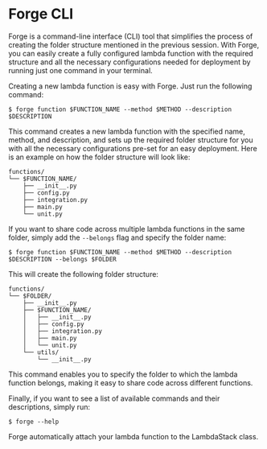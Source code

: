 # Forge CLI

Forge is a command-line interface (CLI) tool that simplifies the process of creating the folder structure mentioned in the previous session. With Forge, you can easily create a fully configured lambda function with the required structure and all the necessary configurations needed for deployment by running just one command in your terminal.

Creating a new lambda function is easy with Forge. Just run the following command:

`$ forge function $FUNCTION_NAME --method $METHOD --description $DESCRIPTION`

This command creates a new lambda function with the specified name, method, and description, and sets up the required folder structure for you with all the necessary configurations pre-set for an easy deployment. Here is an example on how the folder structure will look like:

```
functions/
└── $FUNCTION_NAME/
    ├── __init__.py
    ├── config.py
    ├── integration.py
    ├── main.py
    └── unit.py
```

If you want to share code across multiple lambda functions in the same folder, simply add the `--belongs` flag and specify the folder name:

`$ forge function $FUNCTION_NAME --method $METHOD --description $DESCRIPTION --belongs $FOLDER`

This will create the following folder structure:

```
functions/
└── $FOLDER/
    ├── __init__.py
    ├── $FUNCTION_NAME/
    │   ├── __init__.py
    │   ├── config.py
    │   ├── integration.py
    │   ├── main.py
    │   └── unit.py
    └── utils/
        └── __init__.py
```

This command enables you to specify the folder to which the lambda function belongs, making it easy to share code across different functions.

Finally, if you want to see a list of available commands and their descriptions, simply run:

`$ forge --help`

Forge automatically attach your lambda function to the LambdaStack class.
